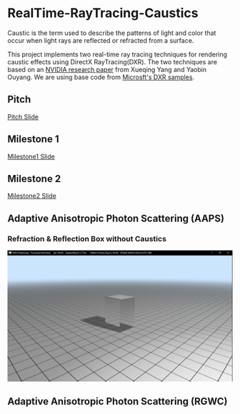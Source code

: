 # RealTime-RayTracing-Caustics

Caustic is the term used to describe the patterns of light and color that occur when light rays are reflected or refracted from a surface.

This project implements two real-time ray tracing techniques for rendering caustic effects using DirectX RayTracing(DXR). The two techniques are based on an [NVIDIA research paper](https://link.springer.com/content/pdf/10.1007%2F978-1-4842-7185-8_30.pdf) from Xueqing Yang and Yaobin Ouyang. We are using base code from [Microsft's DXR samples](https://github.com/microsoft/DirectX-Graphics-Samples/tree/master/Samples/Desktop/D3D12Raytracing/src/D3D12RaytracingProceduralGeometry).

## Pitch
[Pitch Slide](https://docs.google.com/presentation/d/1REs8Hu2autTPQMAH6XG6zNYCJJKy6ZIw7h2XxpiPR0Q/edit#slide=id.p)

## Milestone 1
[Milestone1 Slide](https://docs.google.com/presentation/d/1B7V_mOnpXrHAl32jmDtPGyeIjG3wCJcU7zVgILual1E/edit?usp=sharing)

## Milestone 2 
[Milestone2 Slide](https://docs.google.com/presentation/d/1bBe-m0S8USm9JjuZ0aMPiBgOyF8d1e4xpH3DJyMze_Q/edit?usp=sharing)

## Adaptive Anisotropic Photon Scattering (AAPS)

### Refraction & Reflection Box without Caustics
![](img/refract.PNG)

## Adaptive Anisotropic Photon Scattering (RGWC)
